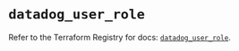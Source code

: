 # `datadog_user_role`

Refer to the Terraform Registry for docs: [`datadog_user_role`](https://registry.terraform.io/providers/datadog/datadog/3.52.1/docs/resources/user_role).
